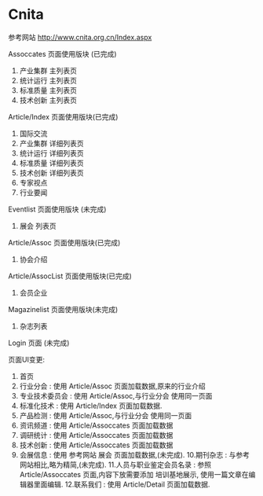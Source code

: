 Cnita
=====
参考网站 http://www.cnita.org.cn/Index.aspx

Assoccates 页面使用版块 (已完成)
1. 产业集群 主列表页
2. 统计运行 主列表页
3. 标准质量 主列表页
4. 技术创新 主列表页

Article/Index 页面使用版块(已完成)
1. 国际交流
2. 产业集群 详细列表页
3. 统计运行 详细列表页
4. 标准质量 详细列表页
5. 技术创新 详细列表页
6. 专家视点
7. 行业要闻

Eventlist 页面使用版块 (未完成)
1. 展会 列表页

Article/Assoc 页面使用版块(已完成)
1. 协会介绍 

Article/AssocList 页面使用版块(已完成)
1. 会员企业

Magazinelist 页面使用版块(未完成)
1. 杂志列表

Login 页面 (未完成)


页面UI变更:

1. 首页
2. 行业分会 : 使用 Article/Assoc 页面加载数据,原来的行业介绍
3. 专业技术委员会 : 使用 Article/Assoc,与行业分会 使用同一页面
4. 标准化技术 : 使用 Article/Index 页面加载数据.
5. 产品检测 : 使用 Article/Assoc,与行业分会 使用同一页面
6. 资讯频道 : 使用 Article/Assoccates 页面加载数据
7. 调研统计 : 使用 Article/Assoccates 页面加载数据
8. 技术创新 : 使用 Article/Assoccates 页面加载数据
9. 会展信息 : 使用 参考网站 展会 页面加载数据,(未完成).
10.期刊杂志 : 与参考网站相比,略为精简,(未完成).
11.人员与职业鉴定会员名录 : 参照 Article/Assoccates 页面,内容下放需要添加 培训基地展示, 使用一篇文章在编辑器里面编辑.
12.联系我们 : 使用 Article/Detail 页面加载数据.


